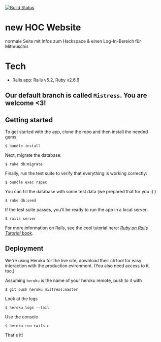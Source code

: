 [![Build Status](https://travis-ci.org/heartsofcode/hoc_home.svg?branch=mistress)](https://travis-ci.org/heartsofcode/hoc_home)

# new HOC Website
normale Seite mit Infos zum Hackspace &
einen Log-In-Bereich für Mitmuschis

# Tech
- Rails app: Rails v5.2, Ruby v2.6.6

## Our default branch is called `Mistress`. You are welcome <3!

## Getting started

To get started with the app, clone the repo and then install the needed gems:

```
$ bundle install
```

Next, migrate the database:

```
$ rake db:migrate
```

Finally, run the test suite to verify that everything is working correctly:

```
$ bundle exec rspec
```

You can fill the database with some test data (we prepared that for you :) )


```
$ rake db:seed
```

If the test suite passes, you'll be ready to run the app in a local server:

```
$ rails server
```

For more information on Rails, see the cool tutorial here:
[*Ruby on Rails Tutorial* book](http://www.railstutorial.org/book).

## Deployment

We're using Heroku for the live site, download their cli tool for easy interaction with the production evironment. (You also need access to it, too.)

Assuming `heroku` is the name of your heroku remote, push to it with

`$ git push heroku mistress:master`

Look at the logs

`$ heroku logs --tail`

Use the console

`$ heroku run rails c`

That's it!

